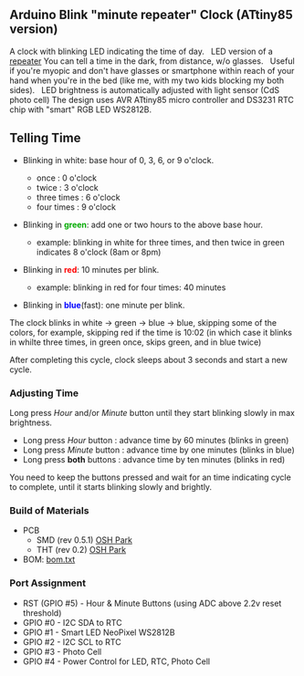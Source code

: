 ## Arduino Blink "minute repeater" Clock (ATtiny85 version)

A clock with blinking LED indicating the time of day. &nbsp;
LED version of a [repeater](https://en.wikipedia.org/wiki/Repeater_%28horology%29)
You can tell a time in the dark, from distance, w/o glasses. &nbsp;
Useful if you're myopic and don't have glasses or smartphone within reach of your hand when you're in the bed (like me, with my two kids blocking my both sides). &nbsp;
LED brightness is automatically adjusted with light sensor (CdS photo cell)
The design uses AVR ATtiny85 micro controller and DS3231 RTC chip with "smart" RGB LED WS2812B.



## Telling Time
* Blinking in white: base hour of 0, 3, 6, or 9 o'clock.
    - once        : 0 o'clock
    - twice       : 3 o'clock
    - three times : 6 o'clock
    - four times  : 9 o'clock

* Blinking in <span style='color: #00AA00'>**green**</span>: add one or two hours to the above base hour.
    - example: blinking in white for three times, and then twice in green indicates 8 o'clock (8am or 8pm)

* Blinking in <span style='color: red'>**red**</span>: 10 minutes per blink.
    - example: blinking in red for four times: 40 minutes

* Blinking in <span style='color: blue'>**blue**</span>(fast): one minute per blink.

The clock blinks in white -> green -> blue -> blue, skipping some of the colors, for example, skipping red if the time is 10:02 (in which case it blinks in whilte three times, in green once, skips green, and in blue twice)

After completing this cycle, clock sleeps about 3 seconds and start a new cycle.


### Adjusting Time
Long press *Hour* and/or *Minute* button until they start blinking slowly in max brightness.

* Long press *Hour* button : advance time by 60 minutes (blinks in green)
* Long press *Minute* button : advance time by one minutes (blinks in blue)
* Long press **both** buttons : advance time by ten minutes (blinks in red)

You need to keep the buttons pressed and wait for an time indicating cycle to complete, until it starts blinking slowly and brightly.



### Build of Materials
* PCB
    - SMD (rev 0.5.1) [OSH Park](https://oshpark.com/shared_projects/CKZP3omf)
    - THT (rev 0.2) [OSH Park](https://oshpark.com/shared_projects/mC1U04Ox)
* BOM: [bom.txt](schematic/bom.txt)



### Port Assignment
* RST (GPIO #5) - Hour & Minute Buttons (using ADC above 2.2v reset threshold)
* GPIO #0       -  I2C SDA to RTC
* GPIO #1       -  Smart LED NeoPixel WS2812B
* GPIO #2       -  I2C SCL to RTC
* GPIO #3       -  Photo Cell
* GPIO #4       -  Power Control for LED, RTC, Photo Cell

